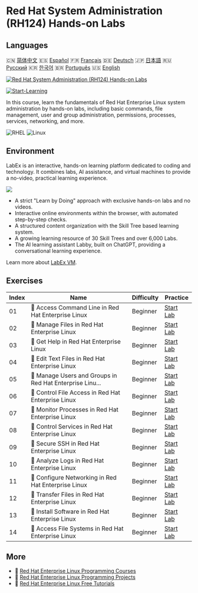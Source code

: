 # Red Hat System Administration (RH124) Hands-on Labs

## Languages

🇨🇳 [简体中文](README_zh.md) 🇪🇸 [Español](README_es.md) 🇫🇷 [Français](README_fr.md) 🇩🇪 [Deutsch](README_de.md) 🇯🇵 [日本語](README_ja.md) 🇷🇺 [Русский](README_ru.md) 🇰🇷 [한국어](README_ko.md) 🇧🇷 [Português](README_pt.md) 🇺🇸 [English](README.md) 

[![Red Hat System Administration (RH124) Hands-on Labs](https://cover-creator.labex.io/red-hat-system-administration-rh124-labs.png)](https://labex.io/courses/red-hat-system-administration-rh124-labs)

[![Start-Learning](https://img.shields.io/badge/Start-Learning-whitesmoke?style=for-the-badge)](https://labex.io/courses/red-hat-system-administration-rh124-labs)

In this course, learn the fundamentals of Red Hat Enterprise Linux system administration by hands-on labs, including basic commands, file management, user and group administration, permissions, processes, services, networking, and more.

![RHEL](https://img.shields.io/badge/RHEL-whitesmoke?style=for-the-badge&logo=rhel)
![Linux](https://img.shields.io/badge/Linux-whitesmoke?style=for-the-badge&logo=linux)


## Environment

LabEx is an interactive, hands-on learning platform dedicated to coding and technology. It combines labs, AI assistance, and virtual machines to provide a no-video, practical learning experience.

![](https://tutorial-screenshot.getvm.io/images/vm-1725247253.png)

- A strict "Learn by Doing" approach with exclusive hands-on labs and no videos.
- Interactive online environments within the browser, with automated step-by-step checks.
- A structured content organization with the Skill Tree based learning system.
- A growing learning resource of 30 Skill Trees and over 6,000 Labs.
- The AI learning assistant Labby, built on ChatGPT, providing a conversational learning experience.

Learn more about [LabEx VM](https://support.labex.io/using-labex/virtual-machine).

## Exercises

|   Index | Name                                                     | Difficulty   | Practice                                                                                                                           |
|---------|----------------------------------------------------------|--------------|------------------------------------------------------------------------------------------------------------------------------------|
|      01 | 📖 Access Command Line in Red Hat Enterprise Linux       | Beginner     | <a target='_blank' href='https://labex.io/tutorials/rhel-access-command-line-in-red-hat-enterprise-linux-588454'>Start Lab</a>     |
|      02 | 📖 Manage Files in Red Hat Enterprise Linux              | Beginner     | <a target='_blank' href='https://labex.io/tutorials/rhel-manage-files-in-red-hat-enterprise-linux-588463'>Start Lab</a>            |
|      03 | 📖 Get Help in Red Hat Enterprise Linux                  | Beginner     | <a target='_blank' href='https://labex.io/tutorials/rhel-get-help-in-red-hat-enterprise-linux-588461'>Start Lab</a>                |
|      04 | 📖 Edit Text Files in Red Hat Enterprise Linux           | Beginner     | <a target='_blank' href='https://labex.io/tutorials/rhel-edit-text-files-in-red-hat-enterprise-linux-588460'>Start Lab</a>         |
|      05 | 📖 Manage Users and Groups in Red Hat Enterprise Linu... | Beginner     | <a target='_blank' href='https://labex.io/tutorials/rhel-manage-users-and-groups-in-red-hat-enterprise-linux-588464'>Start Lab</a> |
|      06 | 📖 Control File Access in Red Hat Enterprise Linux       | Beginner     | <a target='_blank' href='https://labex.io/tutorials/rhel-control-file-access-in-red-hat-enterprise-linux-588458'>Start Lab</a>     |
|      07 | 📖 Monitor Processes in Red Hat Enterprise Linux         | Beginner     | <a target='_blank' href='https://labex.io/tutorials/rhel-monitor-processes-in-red-hat-enterprise-linux-588465'>Start Lab</a>       |
|      08 | 📖 Control Services in Red Hat Enterprise Linux          | Beginner     | <a target='_blank' href='https://labex.io/tutorials/rhel-control-services-in-red-hat-enterprise-linux-588459'>Start Lab</a>        |
|      09 | 📖 Secure SSH in Red Hat Enterprise Linux                | Beginner     | <a target='_blank' href='https://labex.io/tutorials/rhel-secure-ssh-in-red-hat-enterprise-linux-588466'>Start Lab</a>              |
|      10 | 📖 Analyze Logs in Red Hat Enterprise Linux              | Beginner     | <a target='_blank' href='https://labex.io/tutorials/rhel-analyze-logs-in-red-hat-enterprise-linux-588456'>Start Lab</a>            |
|      11 | 📖 Configure Networking in Red Hat Enterprise Linux      | Beginner     | <a target='_blank' href='https://labex.io/tutorials/rhel-configure-networking-in-red-hat-enterprise-linux-588457'>Start Lab</a>    |
|      12 | 📖 Transfer Files in Red Hat Enterprise Linux            | Beginner     | <a target='_blank' href='https://labex.io/tutorials/rhel-transfer-files-in-red-hat-enterprise-linux-588467'>Start Lab</a>          |
|      13 | 📖 Install Software in Red Hat Enterprise Linux          | Beginner     | <a target='_blank' href='https://labex.io/tutorials/rhel-install-software-in-red-hat-enterprise-linux-588462'>Start Lab</a>        |
|      14 | 📖 Access File Systems in Red Hat Enterprise Linux       | Beginner     | <a target='_blank' href='https://labex.io/tutorials/rhel-access-file-systems-in-red-hat-enterprise-linux-588455'>Start Lab</a>     |

## More

- 🔗 [Red Hat Enterprise Linux Programming Courses](https://github.com/labex-labs/awesome-programming-courses)
- 🔗 [Red Hat Enterprise Linux Programming Projects](https://github.com/labex-labs/awesome-programming-projects)
- 🔗 [Red Hat Enterprise Linux Free Tutorials](https://github.com/labex-labs/rhel-free-tutorials)

